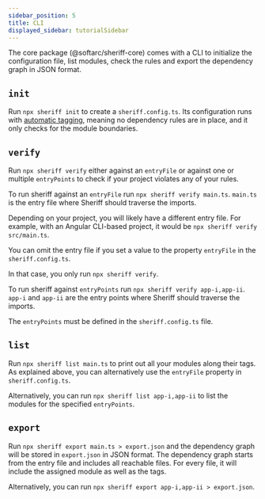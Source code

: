 ```yaml
---
sidebar_position: 5
title: CLI
displayed_sidebar: tutorialSidebar
---
```


The core package (@softarc/sheriff-core) comes with a CLI to initialize the configuration file, list modules, check the rules and export the dependency graph in JSON format.

## `init`

Run `npx sheriff init` to create a `sheriff.config.ts`. Its configuration runs with [automatic tagging](./dependency-rules#automatic-tagging), meaning no dependency rules are in place, and it only checks for the module boundaries.

## `verify`
Run `npx sheriff verify` either against an `entryFile` or against one or multiple `entryPoints` to check if your project violates any of your rules. 

To run sheriff against an `entryFile` run `npx sheriff verify main.ts`. `main.ts` is the entry file where Sheriff should traverse the imports.

Depending on your project, you will likely have a different entry file. For example, with an Angular CLI-based project, it would be `npx sheriff verify src/main.ts`.

You can omit the entry file if you set a value to the property `entryFile` in the `sheriff.config.ts`.

In that case, you only run `npx sheriff verify`.

To run sheriff against `entryPoints` run `npx sheriff verify app-i,app-ii`. `app-i` and `app-ii` are the entry points where Sheriff should traverse the imports.

The `entryPoints` must be defined in the `sheriff.config.ts` file.

## `list`

Run `npx sheriff list main.ts` to print out all your modules along their tags. As explained above, you can alternatively use the `entryFile` property in `sheriff.config.ts`.

Alternatively, you can run `npx sheriff list app-i,app-ii` to list the modules for the specified `entryPoints`.

## `export`

Run `npx sheriff export main.ts > export.json` and the dependency graph will be stored in `export.json` in JSON format. The dependency graph starts from the entry file and includes all reachable files. For every file, it will include the assigned module as well as the tags.

Alternatively, you can run `npx sheriff export app-i,app-ii > export.json`.
